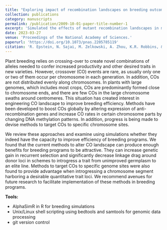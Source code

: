 ```yaml
---
title: "Exploring impact of recombination landscapes on breeding outcomes"
collection: publications
category: manuscripts
permalink: /publication/2009-10-01-paper-title-number-1
excerpt: 'Simulated the effects of mutant recombination landscapes in maize and rice breeding.'
date: 2023-03-27
venue: 'Proceedings of the National Academy of Sciences.'
paperurl: 'https://doi.org/10.1073/pnas.2205785119'
citation: 'R. Epstein, N. Sajai, M. Zelkowski, A. Zhou, K.R. Robbins, & W.P. Pawlowski. (2023). &quot;Exploring impact of recombination landscapes on breeding outcomes.&quot; <i>Proceedings of the National Academy of Sciences</i>. 120 (14).'
---
```

Plant breeding relies on crossing-over to create novel combinations of alleles needed to confer increased productivity and other desired traits in new varieties. However, crossover (CO) events are rare, as usually only one or two of them occur per chromosome in each generation. In addition, COs are not distributed evenly along chromosomes. In plants with large genomes, which includes most crops, COs are predominantly formed close to chromosome ends, and there are few COs in the large chromosome swaths around centromeres. This situation has created interest in engineering CO landscape to improve breeding efficiency. Methods have been developed to boost COs globally by altering expression of anti-recombination genes and increase CO rates in certain chromosome parts by changing DNA methylation patterns. In addition, progress is being made to devise methods to target COs to specific chromosome sites.

We review these approaches and examine using simulations whether they indeed have the capacity to improve efficiency of breeding programs. We found that the current methods to alter CO landscape can produce enough benefits for breeding programs to be attractive. They can increase genetic gain in recurrent selection and significantly decrease linkage drag around donor loci in schemes to introgress a trait from unimproved germplasm to an elite line. Methods to target COs to specific genome sites were also found to provide advantage when introgressing a chromosome segment harboring a desirable quantitative trait loci. We recommend avenues for future research to facilitate implementation of these methods in breeding programs.

**Tools:**
* AlphaSimR in R for breeding simulations
* Unix/Linux shell scripting using bedtools and samtools for genomic data processing
* git version control
